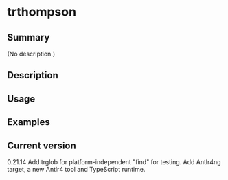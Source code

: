 # trthompson

## Summary

(No description.)

## Description

## Usage

## Examples

## Current version

0.21.14 Add trglob for platform-independent "find" for testing. Add Antlr4ng target, a new Antlr4 tool and TypeScript runtime.
